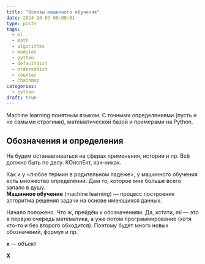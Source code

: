 ```yaml
---
title: "Основы машинного обучения"
date: 2024-10-03 00:00:01
type: posts
tags:
  - ml
  - math
  - algorithms
  - modules
  - python
  - defaultdict
  - ordereddict
  - counter
  - chainmap
categories:
  - python
draft: true
---
```


Machine learning понятным языком. С точными определениями (пусть и не самыми строгими), математической базой и примерами на Python.
<!--more-->
## Обозначения и определения
Не будем останавливаться на сферах применения, истории и пр. Всё должно быть по делу. КОнспЕкт, как-никак.

Как и у <любое термин в родительном падеже>, у машинного обучения есть множество определений. Дам то, которое мне больше всего запало в душу.  
**Машинное обучение** (machine learning) — процесс построения алгоритма решения задачи на основе имеющихся данных.

Начало положено. Что ж, прейдём к обозначениям. Да, кстати, ml — это в первую очередь математика, а уже потом программирование (хотя кто-то и без второго обходится). Поэтому будет много новых обозначений, формул и пр.

**x** — объект

**X**
